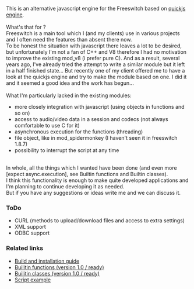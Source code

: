 <p>
    This is an alternative javascript engine for the Freeswitch based on <a href="https://bellard.org/quickjs/">quickjs engine</a>.<br>
    <br>
    What's that for ? <br>
    Freeswitch is a main tool which I (and my clients) use in various projects and I often need the features than absent there now. <br>
    To be honest the situation with javascript there leaves a lot to be desired, but unfortunately I'm not a fan of C++ and V8 therefore I had no motivation to improve the existing mod_v8 (i prefer pure C). 
    And as a result, several years ago, I've already tried the attempt to write a similar module but it left in a half finished state... But recently one of my client offered me to have a look at the quickjs engine and try to make the module based on one. I did it and it seemed a good idea and the work has begun...<br>
    <br>
    What I'm particularly lacked in the existing modules:
    <ul>
     <li>more closely integration with javascript (using objects in functions and so on)</li>
     <li>access to audio/video data in a session and codecs (not always comfortable to use C for it)</li>
     <li>asynchronous execution for the functions (threading)</li>
     <li>file object, like in mod_spidermonkey (I haven't seen it in freeswitch 1.8.7)</li>
     <li>possibility to interrupt the script at any time</li>
    </ul>
    <br>
    In whole, all the things which I wanted have been done (and even more [expect async.execution], see Builtin functions and Builtin classes). <br>
    I think this functionality is enough to make quite developed applications and I'm planning to continue developing it as needed. <br>
    But if you have any suggestions or ideas write me and we can discuss it. <br>
</p>

### ToDo
 - CURL (methods to upload/download files and access to extra settings) 
 - XML support 
 - ODBC support 
 
### Related links
 - [Build and installation guide](https://akscf.org/files/mod_quickjs/installation_guide.pdf)
 - [Builitin functions (version 1.0 / ready)](https://akscf.org/files/mod_quickjs/builtin_functions_v10.pdf)
 - [Builitin classes (version 1.0 / ready)](https://akscf.org/files/mod_quickjs/builtin_classes_v10.pdf)
 - [Script example](examples/)

